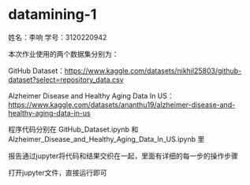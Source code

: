 # datamining-1

姓名：李响 学号：3120220942

本次作业使用的两个数据集分别为：

GitHub Dataset：https://www.kaggle.com/datasets/nikhil25803/github-dataset?select=repository_data.csv

Alzheimer Disease and Healthy Aging Data In US：https://www.kaggle.com/datasets/ananthu19/alzheimer-disease-and-healthy-aging-data-in-us

程序代码分别在 GitHub_Dataset.ipynb 和 Alzheimer_Disease_and_Healthy_Aging_Data_In_US.ipynb 里

报告通过jupyter将代码和结果交织在一起，里面有详细的每一步的操作步骤

打开jupyter文件，直接运行即可
